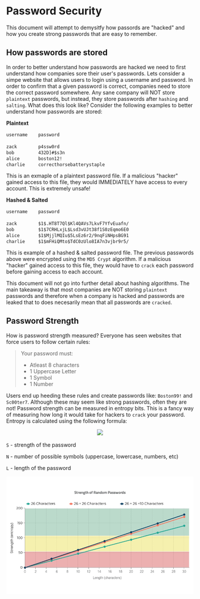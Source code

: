 # Password Security

This document will attempt to demysitfy how passords are "hacked" and how you create strong passwords that are easy to remember. 

## How passwords are stored

In order to better understand how passwords are hacked we need to first understand how companies sore their user's passwords. Lets consider a simpe website that allows users to login using a username and password. In order to confirm that a given password is correct, companies need to store the correct password somewhere. Any sane company will NOT store `plaintext` passwords, but instead, they store passwords after `hashing` and `salting`. What does this look like? Consider the following examples to better understand how passwords are stored:

**Plaintext**

```
username    password

zack        p4ssw0rd
bob         432D]#$s3n
alice       boston12!
charlie     correcthorsebatterystaple
```

This is an exmaple of a plaintext password file. If a malicious "hacker" gained access to this file, they would IMMEDIATELY have access to every account. This is extremely unsafe!

**Hashed & Salted**

```
username    password

zack        $1$.HT8T7Ql$Kl4QAVs7LkvF7YfvEuafn/
bob         $1$7CRHLxjL$Lsd3vUJt38f1S0zEqmo6E0
alice       $1$MjjlMQIu$5LsEz6r2/9nqFiNHpsBG91
charlie     $1$mFHiQMto$TdC0zUlo8IA7n3vjbr9r5/
```

This is example of a hashed & salted password file. The previous passwords above were encrypted using the `MD5 Crypt` algorithm. If a malicious "hacker" gained access to this file, they would have to `crack` each password before gaining access to each account.

This document will not go into further detail about hashing algorithms. The main takeaway is that most companies are NOT storing `plaintext` passwords and therefore when a company is hacked and passwords are leaked that to does necesarily mean that all passwords are `cracked`.

## Password Strength

How is password strength measured? Everyone has seen websites that force users to follow certain rules:

> Your password must:
>
> - Atleast 8 characters
> - 1 Uppercase Letter
> - 1 Symbol
> - 1 Number

Users end up heeding these rules and create passwords like: `Boston99!` and `Sc00ter7`. Although these may seem like strong passwords, often they are not! Password strength can be measured in entropy bits. This is a fancy way of measuring how long it would take for hackers to `crack` your password. Entropy is calculated using the following formula:

<p align="center">
  <img src="https://latex.codecogs.com/png.latex?\dpi{150}&space;\fn_cm&space;S&space;=&space;\log_{2}{N^{L}}">
</p>

`S` - strength of the password

`N` - number of possible symbols (uppercase, lowercase, numbers, etc)

`L` - length of the password

![graph](password_strength.jpg)